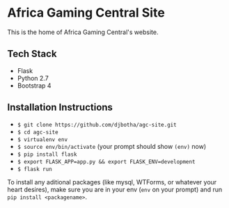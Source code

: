 # Africa Gaming Central Site

This is the home of Africa Gaming Central's website. 

## Tech Stack
- Flask
- Python 2.7
- Bootstrap 4

## Installation Instructions
- `$ git clone https://github.com/djbotha/agc-site.git`
- `$ cd agc-site`
- `$ virtualenv env`
- `$ source env/bin/activate` (your prompt should show `(env)` now)
- `$ pip install flask`
- `$ export FLASK_APP=app.py && export FLASK_ENV=development`
- `$ flask run`

To install any aditional packages (like mysql, WTForms, or whatever your heart desires), make sure you are in your env (`env` on your prompt) and run `pip install <packagename>`.
